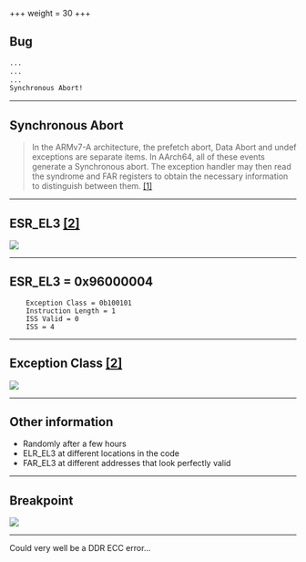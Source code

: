 +++
weight = 30
+++

## Bug

```sh
...
...
...
Synchronous Abort!
```
---

## Synchronous Abort

> In the ARMv7-A architecture, the prefetch abort, Data Abort and undef exceptions are separate items. In AArch64, all of these events generate a Synchronous abort. The exception handler may then read the syndrome and FAR registers to obtain the necessary information to distinguish between them. [[1]](https://developer.arm.com/documentation/den0024/a/AArch64-Exception-Handling/Synchronous-and-asynchronous-exceptions/Synchronous-aborts?lang=en)

---

## ESR_EL3 [[2]](https://developer.arm.com/documentation/ddi0500/j/System-Control/AArch64-register-descriptions/Exception-Syndrome-Register--EL3?lang=en#CIHIEHJG)

![](/esr_el3.png)

---

## ESR_EL3 = 0x96000004

```console
	Exception Class = 0b100101
	Instruction Length = 1
	ISS Valid = 0
	ISS = 4
```

----

## Exception Class [[2]](https://developer.arm.com/documentation/ddi0500/j/System-Control/AArch64-register-descriptions/Exception-Syndrome-Register--EL3?lang=en#CIHIEHJG)

![](exception_class.png)

---

## Other information

* Randomly after a few hours
* ELR_EL3 at different locations in the code
* FAR_EL3 at different addresses that look perfectly valid

---

## Breakpoint

![](/question-mark-add.png)

---

Could very well be a DDR ECC error...
